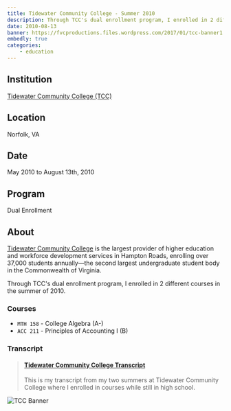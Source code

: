 ```yaml
---
title: Tidewater Community College - Summer 2010
description: Through TCC's dual enrollment program, I enrolled in 2 different courses in the summer of 2010.
date: 2010-08-13
banner: https://fvcproductions.files.wordpress.com/2017/01/tcc-banner1.png
embedly: true
categories:
    - education
---
```


## Institution

[Tidewater Community College (TCC)](https://tcc.edu)

## Location

Norfolk, VA

## Date

May 2010 to August 13th, 2010

## Program

Dual Enrollment

## About

[Tidewater Community College](https://www.tcc.edu/) is the largest provider of higher education and workforce development services in Hampton Roads, enrolling over 37,000 students annually—the second largest undergraduate student body in the Commonwealth of Virginia.

Through TCC's dual enrollment program, I enrolled in 2 different courses in the summer of 2010.

### Courses

* `MTH 158` - College Algebra (A-)
* `ACC 211` - Principles of Accounting I (B)

### Transcript

<blockquote class="embedly-card"><h4><a href="https://www.scribd.com/document/353207049/Tidewater-Community-College-Transcript">Tidewater Community College Transcript</a></h4><p>This is my transcript from my two summers at Tidewater Community College where I enrolled in courses while still in high school.</p></blockquote>

![TCC Banner](https://fvcproductions.files.wordpress.com/2017/01/tcc-banner1.png)
